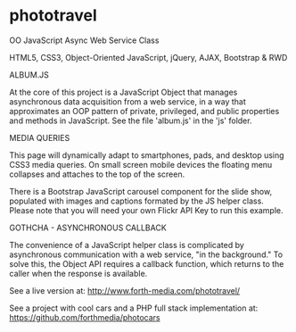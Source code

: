 phototravel
==========

OO JavaScript Async Web Service Class

HTML5, CSS3, Object-Oriented JavaScript, jQuery, AJAX, Bootstrap & RWD

ALBUM.JS

At the core of this project is a JavaScript Object that manages asynchronous data acquisition from a web service, in a way that approximates an OOP pattern of private, privileged, and public properties and methods in JavaScript. See the file 'album.js' in the 'js' folder.

MEDIA QUERIES

This page will dynamically adapt to smartphones, pads, and desktop using CSS3 media queries. On small screen mobile devices the floating menu collapses and attaches to the top of the screen.

There is a Bootstrap JavaScript carousel component for the slide show, populated with images and captions formated by the JS helper class. Please note that you will need your own Flickr API Key to run this example.

GOTHCHA - ASYNCHRONOUS CALLBACK

The convenience of a JavaScript helper class is complicated by asynchronous communication with a web service, "in the background." To solve this, the Object API requires a callback function, which returns to the caller when the response is available.

See a live version at:
http://www.forth-media.com/phototravel/

See a project with cool cars and a PHP full stack implementation at:
https://github.com/forthmedia/photocars
